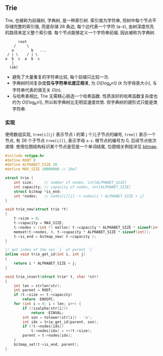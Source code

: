 
## Trie

Trie, 也被称为前缀树, 字典树, 是一种索引树. 索引值为字符串, 但树中每个节点不存储完整的索引值, 而是存储 26 条边, 每个边代表一个字符 (a-z), 由树深度优先的路径来定义整个索引值. 每个节点能够定义一个字符串前缀, 因此被称为字典树.

```
      root
    /     \
   a        b   ...
 / | \    / | \
a  b  c  a  b  c
   |
  (ab)
```

- 避免了大量重复的字符串比较, 每个前缀只比较一次.
- 字典树时间复杂度**仅与字符串长度正相关**, 为 $O(\lceil\log_{k}{{n}\rceil})$ ($k$ 为字母表大小), 与字符串代表的值无关 $O(n)$.
- 与哈希表相比, Trie 无需精心挑选一个哈希函数. 性质良好的哈希函数复杂度也约为 $O(\lceil\log_{k}{{n}\rceil})$, 所以和字典树比无明显速度优势. 但字典树的键形式只能是类字符串.

### 实现

使用数组实现, `tree[i][j]` 表示节点 i 的第 j 个儿子节点的编号, `tree[]` 表示一个节点, 有 26 个子节点 `tree[i][]`, 表示字母 `a-z`. 根节点的编号为 0, 后续节点依次递增. 使用位图结构标识某个节点是否是一个单词结尾, 位图相关例程详见 [bitmap](../../hash/bitmap.md).


```c
#include <ctype.h>
#define ROOT 0
#define ALPHABET_SIZE 26
#define MAX_SIZE 10000000 // 10e7

struct trie {
	int size;     // number of nodes, int[ALPHABET_SIZE]
	int capacity; // capacity of nodes, int[ALPHABET_SIZE]
	struct bitmap *is_end;
	int *nodes;   // nodes[i][j] -> nodes[i * ALPHABET_SIZE + j]
}

void trie_new(struct trie *t)
{
	t->size = 0;
	t->capacity = MAX_SIZE;
	t->nodes = (int *) malloc( t->capacity * ALPHABET_SIZE * sizeof(int) );
	memset(t->nodes, 0, t->capacity * ALPHABET_SIZE * sizeof(int));
	t->is_end = bitmap_new( t->capacity ); 
}

// get index of the son `j` of parent `i`
inline void trie_get_id(int i, int j)
{
	return i * ALPHABET_SIZE + j;
}

void trie_insert(struct trie* t, char *str) 
{
	int len = strlen(str);
	int parent = ROOT;
	if (t->size == t->capacity) 
		return -ENOSPC;
	for (int i = 0; i < len; i++) {
		if (!isalpha(str[i]))
			return -EINVAL;
		int son = tolower(str[i]) - 'a'; 
		int idx = trie_get_id(parent, son);
		if (!t->nodes[idx])
			t->nodes[idx] = ++(t->size);
		parent = t->nodes[idx];
	}
	bitmap_set(t->is_end, parent);
}
```
